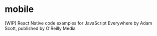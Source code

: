 # mobile
[WIP] React Native code examples for JavaScript Everywhere by Adam Scott, published by O'Reilly Media 
